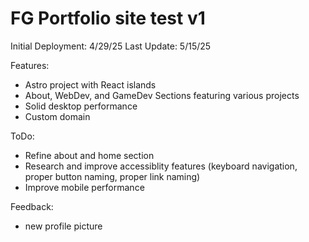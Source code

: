 # FG Portfolio site test v1

Initial Deployment: 4/29/25
Last Update: 5/15/25

Features:
- Astro project with React islands
- About, WebDev, and GameDev Sections featuring various projects
- Solid desktop performance
- Custom domain

ToDo:
- Refine about and home section
- Research and improve accessiblity features (keyboard navigation, proper button naming, proper link naming)
- Improve mobile performance

Feedback:
- new profile picture